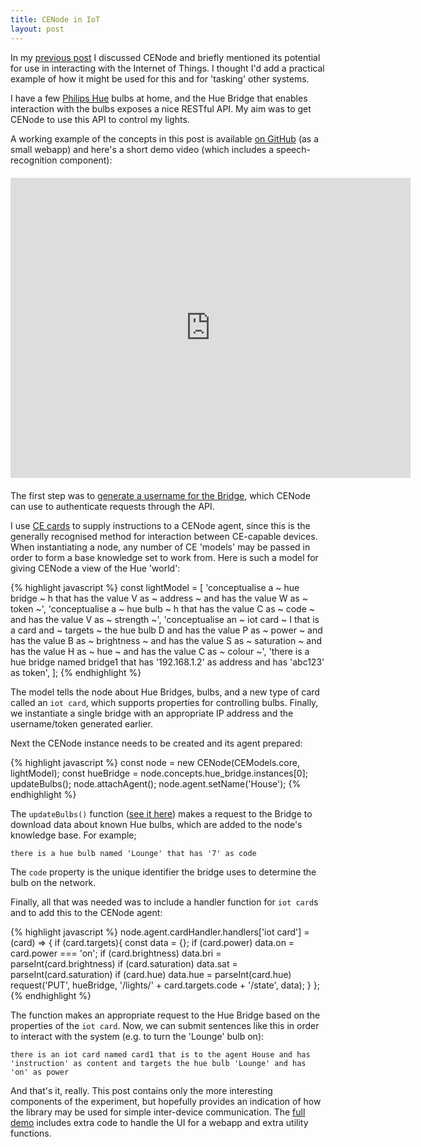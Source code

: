 ```yaml
---
title: CENode in IoT
layout: post
---
```


In my [previous post](/2017/06/22/cenode/) I discussed CENode and briefly mentioned its potential for use in interacting with the Internet of Things. I thought I'd add a practical example of how it might be used for this and for 'tasking' other systems.

I have a few [Philips Hue](http://www2.meethue.com/en-US) bulbs at home, and the Hue Bridge that enables interaction with the bulbs exposes a nice RESTful API. My aim was to get CENode to use this API to control my lights.

A working example of the concepts in this post is available [on GitHub](https://github.com/flyingsparx/CENode-IoT) (as a small webapp) and here's a short demo video (which includes a speech-recognition component):

<iframe src="https://player.vimeo.com/video/223169323" width="640" height="480" style="margin:20px auto;display:block;" frameborder="0" webkitallowfullscreen mozallowfullscreen allowfullscreen></iframe>

The first step was to [generate a username for the Bridge](https://developers.meethue.com/documentation/configuration-api#71_create_user), which CENode can use to authenticate requests through the API.

I use [CE cards](https://pdfs.semanticscholar.org/d5d5/65fcadcb35579b5ee25cdaa713afa14f7835.pdf) to supply instructions to a CENode agent, since this is the generally recognised method for interaction between CE-capable devices. When instantiating a node, any number of CE 'models' may be passed in order to form a base knowledge set to work from. Here is such a model for giving CENode a view of the Hue 'world':

{% highlight javascript %}
const lightModel = [
  'conceptualise a ~ hue bridge ~ h that has the value V as ~ address ~ and has the value W as ~ token ~',
  'conceptualise a ~ hue bulb ~ h that has the value C as ~ code ~ and has the value V as ~ strength ~',
  'conceptualise an ~ iot card ~ I that is a card and ~ targets ~ the hue bulb D and has the value P as ~ power ~ and has the value B as ~ brightness ~ and has the value S as ~ saturation ~ and has the value H as ~ hue ~ and has the value C as ~ colour ~',
  'there is a hue bridge named bridge1 that has \'192.168.1.2\' as address and has \'abc123\' as token',
];
{% endhighlight %}

The model tells the node about Hue Bridges, bulbs, and a new type of card called an `iot card`, which supports properties for controlling bulbs. Finally, we instantiate a single bridge with an appropriate IP address and the username/token generated earlier.

Next the CENode instance needs to be created and its agent prepared:

{% highlight javascript %}
const node = new CENode(CEModels.core, lightModel);
const hueBridge = node.concepts.hue_bridge.instances[0];
updateBulbs();
node.attachAgent();
node.agent.setName('House');
{% endhighlight %}

The `updateBulbs()` function ([see it here](https://github.com/flyingsparx/CENode-IoT/blob/master/app.js)) makes a request to the Bridge to download data about known Hue bulbs, which are added to the node's knowledge base. For example;

```
there is a hue bulb named 'Lounge' that has '7' as code
```

The `code` property is the unique identifier the bridge uses to determine the bulb on the network.

Finally, all that was needed was to include a handler function for `iot card`s and to add this to the CENode agent:

{% highlight javascript %}
node.agent.cardHandler.handlers['iot card'] = (card) => {
  if (card.targets){
    const data = {};
    if (card.power) data.on = card.power === 'on';
    if (card.brightness) data.bri = parseInt(card.brightness)
    if (card.saturation) data.sat = parseInt(card.saturation)
    if (card.hue) data.hue = parseInt(card.hue)
    request('PUT', hueBridge, '/lights/' + card.targets.code + '/state', data);
  }
};
{% endhighlight %}

The function makes an appropriate request to the Hue Bridge based on the properties of the `iot card`. Now, we can submit sentences like this in order to interact with the system (e.g. to turn the 'Lounge' bulb on):

```
there is an iot card named card1 that is to the agent House and has 'instruction' as content and targets the hue bulb 'Lounge' and has 'on' as power
```

And that's it, really. This post contains only the more interesting components of the experiment, but hopefully provides an indication of how the library may be used for simple inter-device communication. The [full demo](https://github.com/flyingsparx/CENode-IoT/blob/master/app.js) includes extra code to handle the UI for a webapp and extra utility functions.
